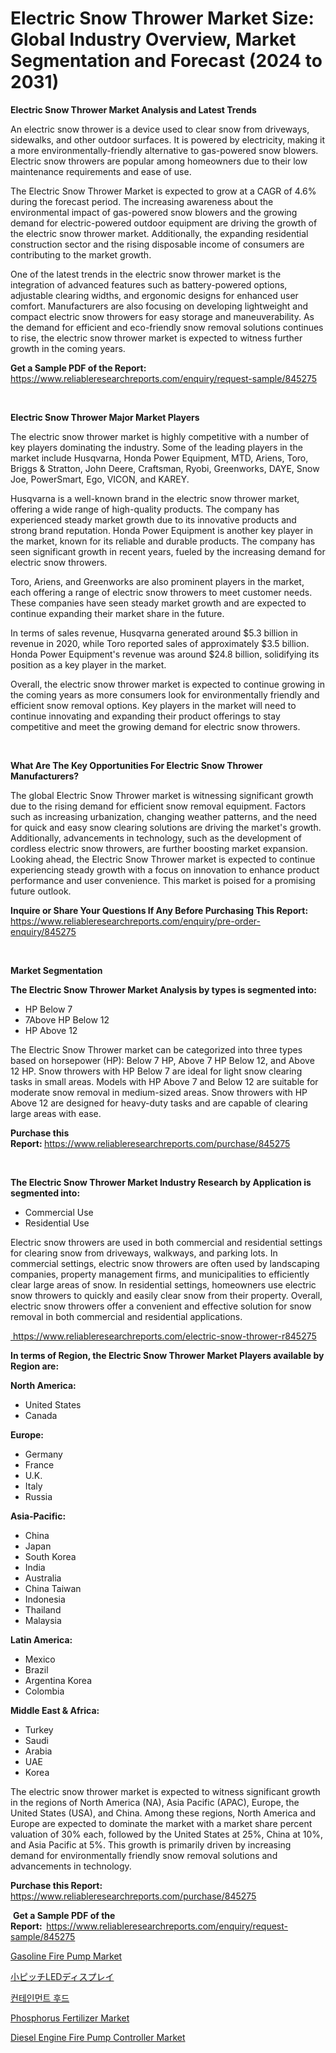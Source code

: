 <p><h1>Electric Snow Thrower Market Size: Global Industry Overview, Market Segmentation and Forecast (2024 to 2031)</h1></p><p><strong>Electric Snow Thrower Market Analysis and Latest Trends</strong></p>
<p><p>An electric snow thrower is a device used to clear snow from driveways, sidewalks, and other outdoor surfaces. It is powered by electricity, making it a more environmentally-friendly alternative to gas-powered snow blowers. Electric snow throwers are popular among homeowners due to their low maintenance requirements and ease of use.</p><p>The Electric Snow Thrower Market is expected to grow at a CAGR of 4.6% during the forecast period. The increasing awareness about the environmental impact of gas-powered snow blowers and the growing demand for electric-powered outdoor equipment are driving the growth of the electric snow thrower market. Additionally, the expanding residential construction sector and the rising disposable income of consumers are contributing to the market growth.</p><p>One of the latest trends in the electric snow thrower market is the integration of advanced features such as battery-powered options, adjustable clearing widths, and ergonomic designs for enhanced user comfort. Manufacturers are also focusing on developing lightweight and compact electric snow throwers for easy storage and maneuverability. As the demand for efficient and eco-friendly snow removal solutions continues to rise, the electric snow thrower market is expected to witness further growth in the coming years.</p></p>
<p><strong>Get a Sample PDF of the Report:&nbsp;</strong> <a href="https://www.reliableresearchreports.com/enquiry/request-sample/845275">https://www.reliableresearchreports.com/enquiry/request-sample/845275</a></p>
<p>&nbsp;</p>
<p><strong>Electric Snow Thrower Major Market Players</strong></p>
<p><p>The electric snow thrower market is highly competitive with a number of key players dominating the industry. Some of the leading players in the market include Husqvarna, Honda Power Equipment, MTD, Ariens, Toro, Briggs & Stratton, John Deere, Craftsman, Ryobi, Greenworks, DAYE, Snow Joe, PowerSmart, Ego, VICON, and KAREY.</p><p>Husqvarna is a well-known brand in the electric snow thrower market, offering a wide range of high-quality products. The company has experienced steady market growth due to its innovative products and strong brand reputation. Honda Power Equipment is another key player in the market, known for its reliable and durable products. The company has seen significant growth in recent years, fueled by the increasing demand for electric snow throwers.</p><p>Toro, Ariens, and Greenworks are also prominent players in the market, each offering a range of electric snow throwers to meet customer needs. These companies have seen steady market growth and are expected to continue expanding their market share in the future.</p><p>In terms of sales revenue, Husqvarna generated around $5.3 billion in revenue in 2020, while Toro reported sales of approximately $3.5 billion. Honda Power Equipment's revenue was around $24.8 billion, solidifying its position as a key player in the market.</p><p>Overall, the electric snow thrower market is expected to continue growing in the coming years as more consumers look for environmentally friendly and efficient snow removal options. Key players in the market will need to continue innovating and expanding their product offerings to stay competitive and meet the growing demand for electric snow throwers.</p></p>
<p>&nbsp;</p>
<p><strong>What Are The Key Opportunities For Electric Snow Thrower Manufacturers?</strong></p>
<p><p>The global Electric Snow Thrower market is witnessing significant growth due to the rising demand for efficient snow removal equipment. Factors such as increasing urbanization, changing weather patterns, and the need for quick and easy snow clearing solutions are driving the market's growth. Additionally, advancements in technology, such as the development of cordless electric snow throwers, are further boosting market expansion. Looking ahead, the Electric Snow Thrower market is expected to continue experiencing steady growth with a focus on innovation to enhance product performance and user convenience. This market is poised for a promising future outlook.</p></p>
<p><strong>Inquire or Share Your Questions If Any Before Purchasing This Report:</strong> <a href="https://www.reliableresearchreports.com/enquiry/pre-order-enquiry/845275">https://www.reliableresearchreports.com/enquiry/pre-order-enquiry/845275</a></p>
<p>&nbsp;</p>
<p><strong>Market Segmentation</strong></p>
<p><strong>The Electric Snow Thrower Market Analysis by types is segmented into:</strong></p>
<p><ul><li>HP Below 7</li><li>7Above HP Below 12</li><li>HP Above 12</li></ul></p>
<p><p>The Electric Snow Thrower market can be categorized into three types based on horsepower (HP): Below 7 HP, Above 7 HP Below 12, and Above 12 HP. Snow throwers with HP Below 7 are ideal for light snow clearing tasks in small areas. Models with HP Above 7 and Below 12 are suitable for moderate snow removal in medium-sized areas. Snow throwers with HP Above 12 are designed for heavy-duty tasks and are capable of clearing large areas with ease.</p></p>
<p><strong>Purchase this Report:&nbsp;</strong><a href="https://www.reliableresearchreports.com/purchase/845275">https://www.reliableresearchreports.com/purchase/845275</a></p>
<p>&nbsp;</p>
<p><strong>The Electric Snow Thrower Market Industry Research by Application is segmented into:</strong></p>
<p><ul><li>Commercial Use</li><li>Residential Use</li></ul></p>
<p><p>Electric snow throwers are used in both commercial and residential settings for clearing snow from driveways, walkways, and parking lots. In commercial settings, electric snow throwers are often used by landscaping companies, property management firms, and municipalities to efficiently clear large areas of snow. In residential settings, homeowners use electric snow throwers to quickly and easily clear snow from their property. Overall, electric snow throwers offer a convenient and effective solution for snow removal in both commercial and residential applications.</p></p>
<p><a href="https://www.reliableresearchreports.com/electric-snow-thrower-r845275">&nbsp;https://www.reliableresearchreports.com/electric-snow-thrower-r845275</a></p>
<p><strong>In terms of Region, the Electric Snow Thrower Market Players available by Region are:</strong></p>
<p>
    <p> <strong> North America: </strong>
        <ul>
            <li>United States</li>
            <li>Canada</li>
        </ul>
        </p> 
    <p> <strong> Europe: </strong>
        <ul>
            <li>Germany</li>
            <li>France</li>
            <li>U.K.</li>
            <li>Italy</li>
            <li>Russia</li>
        </ul>
        </p> 
    <p> <strong> Asia-Pacific: </strong>
        <ul>
            <li>China</li>
            <li>Japan</li>
            <li>South Korea</li>
            <li>India</li>
            <li>Australia</li>
            <li>China Taiwan</li>
            <li>Indonesia</li>
            <li>Thailand</li>
            <li>Malaysia</li>
        </ul>
        </p> 
    <p> <strong> Latin America: </strong>
        <ul>
            <li>Mexico</li>
            <li>Brazil</li>
            <li>Argentina Korea</li>
            <li>Colombia</li>
        </ul>
        </p> 
    <p> <strong> Middle East & Africa: </strong>
        <ul>
            <li>Turkey</li>
            <li>Saudi</li>
            <li>Arabia</li>
            <li>UAE</li>
            <li>Korea</li>
        </ul>
    </p>
    </p>
<p><p>The electric snow thrower market is expected to witness significant growth in the regions of North America (NA), Asia Pacific (APAC), Europe, the United States (USA), and China. Among these regions, North America and Europe are expected to dominate the market with a market share percent valuation of 30% each, followed by the United States at 25%, China at 10%, and Asia Pacific at 5%. This growth is primarily driven by increasing demand for environmentally friendly snow removal solutions and advancements in technology.</p></p>
<p><strong>Purchase this Report: </strong><a href="https://www.reliableresearchreports.com/purchase/845275">https://www.reliableresearchreports.com/purchase/845275</a></p>
<p>&nbsp;<strong>Get a Sample PDF of the Report:&nbsp;&nbsp;</strong><a href="https://www.reliableresearchreports.com/enquiry/request-sample/845275">https://www.reliableresearchreports.com/enquiry/request-sample/845275</a></p>
<p><strong></strong></p>
<p><p><a href="https://github.com/marloy8/Market-Research-Report-List-4/blob/main/gasoline-fire-pump-market.md">Gasoline Fire Pump Market</a></p><p><a href="https://github.com/EthanMorar2011/Market-Research-Report-List-1/blob/main/209927728874.md">小ピッチLEDディスプレイ</a></p><p><a href="https://github.com/plelbej847484502/Market-Research-Report-List-1/blob/main/309065526507.md">컨테인먼트 후드</a></p><p><a href="https://issuu.com/reportprime-2/docs/phosphorus-fertilizer-market-size-2030.pptx">Phosphorus Fertilizer Market</a></p><p><a href="https://github.com/jj19131/Market-Research-Report-List-2/blob/main/diesel-engine-fire-pump-controller-market.md">Diesel Engine Fire Pump Controller Market</a></p></p>